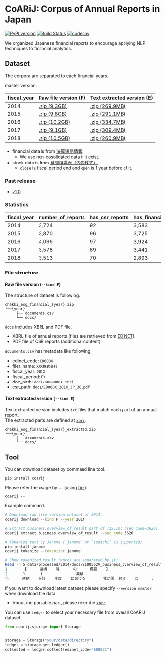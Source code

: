 # CoARiJ: Corpus of Annual Reports in Japan

[![PyPI version](https://badge.fury.io/py/coarij.svg)](https://badge.fury.io/py/coarij)
[![Build Status](https://travis-ci.org/chakki-works/coarij.svg?branch=master)](https://travis-ci.org/chakki-works/coarij)
[![codecov](https://codecov.io/gh/chakki-works/coarij/branch/master/graph/badge.svg)](https://codecov.io/gh/chakki-works/coarij)

We organized Japanese financial reports to encourage applying NLP techniques to financial analytics.

## Dataset

The corpora are separated to each financial years.

master version.

| fiscal_year | Raw file version (F) | Text extracted version (E) | 
|-------------|-------------------|-----------------|
| 2014        | [.zip (9.3GB)](https://s3-ap-northeast-1.amazonaws.com/chakki.esg.financial.jp/dataset/release/chakki_esg_financial_2014.zip)          | [.zip (269.9MB)](https://s3-ap-northeast-1.amazonaws.com/chakki.esg.financial.jp/dataset/release/chakki_esg_financial_extracted_2014.zip)              | 
| 2015        | [.zip (9.8GB)](https://s3-ap-northeast-1.amazonaws.com/chakki.esg.financial.jp/dataset/release/chakki_esg_financial_2015.zip)          | [.zip (291.1MB)](https://s3-ap-northeast-1.amazonaws.com/chakki.esg.financial.jp/dataset/release/chakki_esg_financial_extracted_2015.zip)        | 
| 2016        | [.zip (10.2GB)](https://s3-ap-northeast-1.amazonaws.com/chakki.esg.financial.jp/dataset/release/chakki_esg_financial_2016.zip)          | [.zip (334.7MB)](https://s3-ap-northeast-1.amazonaws.com/chakki.esg.financial.jp/dataset/release/chakki_esg_financial_extracted_2016.zip)              | 
| 2017        | [.zip (9.1GB)](https://s3-ap-northeast-1.amazonaws.com/chakki.esg.financial.jp/dataset/release/chakki_esg_financial_2017.zip)          | [.zip (309.4MB)](https://s3-ap-northeast-1.amazonaws.com/chakki.esg.financial.jp/dataset/release/chakki_esg_financial_extracted_2017.zip)        | 
| 2018        | [.zip (10.5GB)](https://s3-ap-northeast-1.amazonaws.com/chakki.esg.financial.jp/dataset/release/chakki_esg_financial_2018.zip)          | [.zip (260.9MB)](https://s3-ap-northeast-1.amazonaws.com/chakki.esg.financial.jp/dataset/release/chakki_esg_financial_extracted_2018.zip)        | 

* financial data is from [決算短信情報](http://db-ec.jpx.co.jp/category/C027/).
  * We use non-cosolidated data if it exist.
* stock data is from [月間相場表（内国株式）](http://db-ec.jpx.co.jp/category/C021/STAT1002.html).
  * `close` is fiscal period end and `open` is 1 year before of it.

### Past release

* [v1.0](https://github.com/chakki-works/CoARiJ/blob/master/releases/v1.0.md)

### Statistics

| fiscal_year | number_of_reports | has_csr_reports | has_financial_data | has_stock_data | 
|-------------|-------------------|-----------------|--------------------|----------------| 
| 2014        | 3,724             | 92              | 3,583              | 3,595           | 
| 2015        | 3,870             | 96              | 3,725              | 3,751           | 
| 2016        | 4,066             | 97              | 3,924              | 3,941           | 
| 2017        | 3,578             | 89              | 3,441              | 3,472           | 
| 2018        | 3,513             | 70              | 2,893              | 3,413           | 

### File structure

#### Raw file version (`--kind F`)

The structure of dataset is following.

```
chakki_esg_financial_{year}.zip
└──{year}
     ├── documents.csv
     └── docs/
```

`docs` includes XBRL and PDF file.

* XBRL file of annual reports (files are retrieved from [EDINET](http://disclosure.edinet-fsa.go.jp/)).
* PDF file of CSR reports (additional content).

`documents.csv` has metadata like following.

* edinet_code: `E0000X`
* filer_name: `XXX株式会社`
* fiscal_year: `201X`
* fiscal_period: `FY`
* doc_path: `docs/S000000X.xbrl`
* csr_path: `docs/E0000X_201X_JP_36.pdf`

#### Text extracted version (`--kind E`)

Text extracted version includes `txt` files that match each part of an annual report.  
The extracted parts are defined at [`xbrr`](https://github.com/chakki-works/xbrr/blob/master/docs/edinet.md).

```
chakki_esg_financial_{year}_extracted.zip
└──{year}
     ├── documents.csv
     └── docs/
```

## Tool

You can download dataset by command line tool.

```
pip install coarij
```

Please refer the usage by `--` (using [fire](https://github.com/google/python-fire)).

```
coarij --
```

Example command.

```bash
# Download raw file version dataset of 2014.
coarij download --kind F --year 2014

# Extract business.overview_of_result part of TIS.Inc (sec code=3626).
coarij extract business.overview_of_result --sec_code 3626

# Tokenize text by Janome (`janome` or `sudachi` is supported).
pip install janome
coarij tokenize --tokenizer janome

# Show tokenized result (words are separated by \t).
head -n 5 data/processed/2014/docs/S100552V_business_overview_of_result_tokenized.txt
1       【      業績    等      の      概要    】
(       1       )               業績
当      連結    会計    年度    における        我が国  経済    は      、     消費    税率    引上げ  に      伴う    駆け込み        需要    の      反動   や      海外    景気    動向    に対する        先行き  懸念    等      から   弱い    動き    も      見      られ    まし    た      が      、      企業   収益    の      改善    等      により  全体  ...
```

If you want to download latest dataset, please specify `--version master` when download the data.

* About the parsable part, please refer the [`xbrr`](https://github.com/chakki-works/xbrr/blob/master/docs/edinet.md).

You can use `Ledger` to select your necessary file from overall CoARiJ dataset.

```python
from coarij.storage import Storage


storage = Storage("your/data/directory")
ledger = storage.get_ledger()
collected = ledger.collect(edinet_code="E00021")
```
